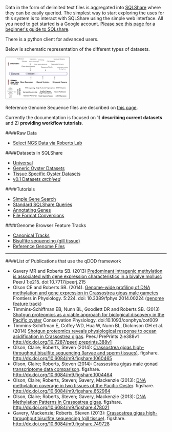 
Data in the form of delimited text files is aggregated into [SQLShare](https://sqlshare.escience.washington.edu/sqlshare/) where they can be easily queried. The simplest way to start exploring the uses for this system is to interact with SQLShare using the simple web interface. All you need to get started is a Google account. [Please see this page for a beginner's guide to SQLshare](https://github.com/sr320/qdod/wiki/SQLShare-Intro).

There is a python client for advanced users.

Below is schematic representation of the different types of datasets.

<img src="https://github.com/sr320/qdod/blob/master/img/scheme.png?raw=true" width = 40%/>

Reference Genome Sequence files are described on [this page](https://github.com/sr320/qdod/wiki/Reference-Genome-Files).  

Currently the documentation is focused on 1) **describing current datasets** and 2) **providing workflow tutorials**.


####Raw Data

* [Select NGS Data via Roberts Lab](https://github.com/sr320/qdod/wiki/Roberts-Lab-Raw-Data)


####Datasets in SQLShare
* [Universal](https://github.com/sr320/qdod/wiki/Data-Snapshots#universal)
* [Generic Oyster Datasets](https://github.com/sr320/qdod/wiki/Data-Snapshots#general)
* [Tissue Specific Oyster Datasets](https://github.com/sr320/qdod/wiki/Data-Snapshots#tissue-specific)
* [v0.1 Datasets _archived_](https://docs.google.com/spreadsheet/pub?key=0AtV_gF766XZAdEVidTlESmRuZzdndG5tRUswQnRDQ0E&gid=0)


####Tutorials
* [Simple Gene Search](http://nbviewer.ipython.org/github/sr320/qdod/blob/master/search_ampk.ipynb)
* [Standard SQLShare Queries](https://github.com/sr320/qdod/wiki/Standard-Queries)
* [Annotating Genes](https://github.com/sr320/qdod/wiki/Workflow-1:-Annotating-Oyster-Genes)  
* [File Format Conversions](https://github.com/sr320/qdod/wiki/File-Format-Conversions)   

####Genome Browser Feature Tracks
* [Canonical Tracks](https://github.com/sr320/qdod/wiki/Genome-Feature-Tracks#canonical-feature-tracks)
* [Bisulfite sequencing (gill tissue)](https://github.com/sr320/qdod/wiki/Genome-Feature-Tracks#crassostrea-gigas-high-throughput-bisulfite-sequencing-gill-tissue)
* [Reference Genome Files](https://github.com/sr320/qdod/wiki/Reference-Genome-Files)

---

####List of Publications that use the qDOD framework
* Gavery MR and Roberts SB. (2013) [Predominant intragenic methylation is associated with gene expression characteristics in a bivalve mollusc](https://peerj.com/articles/215/) PeerJ 1:e215. doi:10.7717/peerj.215
* Olson CE and Roberts SB. (2014). [Genome-wide profiling of DNA methylation and gene expression in Crassostrea gigas male gametes](http://journal.frontiersin.org/Journal/10.3389/fphys.2014.00224/abstract) Frontiers in Physiology. 5:224. doi: 10.3389/fphys.2014.00224
([genome feature track](https://github.com/sr320/qdod/wiki/Genome-Feature-Tracks#crassostrea-gigas-high-throughput-bisulfite-sequencing-male-gamete))
* Timmins-Schiffman EB, Nunn BL, Goodlett DR and Roberts SB. (2013) [Shotgun proteomics as a viable approach for biological discovery in the Pacific oyster](http://conphys.oxfordjournals.org/content/1/1/cot009.full.pdf+html) Conservation Physiology. doi:10.1093/conphys/cot009
* Timmins-Schiffman E, Coffey WD, Hua W, Nunn BL, Dickinson GH et al. (2014) [Shotgun proteomics reveals physiological response to ocean acidification in Crassostrea gigas](http://dx.doi.org/10.7287/peerj.preprints.388v1). PeerJ PrePrints 2:e388v1 http://dx.doi.org/10.7287/peerj.preprints.388v1
* Olson, Claire; Roberts, Steven (2014): [Crassostrea gigas high-throughput bisulfite sequencing (larvae and sperm tissues)](http://figshare.com/articles/Crassostrea_gigas_high_throughput_bisulfite_sequencing_larvae_and_sperm_tissues_/1060465). figshare. http://dx.doi.org/10.6084/m9.figshare.1060465
* Olson, Claire; Roberts, Steven (2014): [Crassostrea gigas male gonad transcriptome data comparison](http://figshare.com/articles/Crassostrea_gigas_male_gonad_transcriptional_data_comparison/1004464). figshare. 
http://dx.doi.org/10.6084/m9.figshare.1004464
* Olson, Claire; Roberts, Steven; Gavery, Mackenzie (2013): [DNA methylation coverage in two tissues of the Pacific Oyster](http://figshare.com/articles/DNA_methylation_coverage_in_two_tissues_of_the_Pacific_Oyster/652964). figshare. 
http://dx.doi.org/10.6084/m9.figshare.652964
* Olson, Claire; Roberts, Steven; Gavery, Mackenzie (2013): [DNA Methylation Patterns in Crassostrea gigas](http://figshare.com/articles/NSA_Poster_2013_Claire_Ellis/478021). figshare. 
http://dx.doi.org/10.6084/m9.figshare.478021
* Gavery, Mackenzie; Roberts, Steven (2013): [Crassostrea gigas high-throughput bisulfite sequencing (gill tissue)](http://figshare.com/articles/Crassostrea_gigas_high_throughput_bisulfite_sequencing_gill_tissue_/749728). figshare. 
http://dx.doi.org/10.6084/m9.figshare.749728
